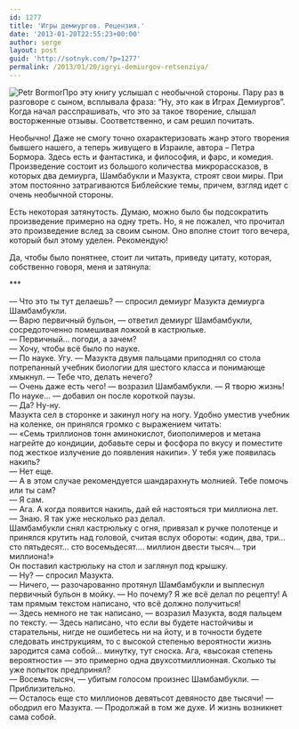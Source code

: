 ```yaml
---
id: 1277
title: 'Игры демиургов. Рецензия.'
date: '2013-01-20T22:55:23+00:00'
author: serge
layout: post
guid: 'http://sotnyk.com/?p=1277'
permalink: /2013/01/20/igryi-demiurgov-retsenziya/
---
```


![](https://sotnyk.github.io/wp-content/uploads/2013/01/Petr_Bormor.jpg "Petr Bormor")Про эту книгу услышал с необычной стороны. Пару раз в разговоре с сыном, всплывала фраза: “Ну, это как в Играх Демиургов”. Когда начал расспрашивать, что это за такое творение, слышал восторженные отзывы. Соответственно, и сам решил почитать.

Необычно! Даже не смогу точно охарактеризовать жанр этого творения бывшего нашего, а теперь живущего в Израиле, автора – Петра Бормора. Здесь есть и фантастика, и философия, и фарс, и комедия. Произведение состоит из большого количества микрорассказов, в которых два демиурга, Шамбабукли и Мазукта, строят свои миры. При этом постоянно затрагиваются Библейские темы, причем, взгляд идет с очень необычной стороны.

Есть некоторая затянутость. Думаю, можно было бы подсократить произведение примерно на одну треть. Но, я не пожалел, что прочитал это произведение вслед за своим сыном. Оно вполне стоит того вечера, который был этому уделен. Рекомендую!

Да, чтобы было понятнее, стоит ли читать, приведу цитату, которая, собственно говоря, меня и затянула:

\*\*\*

— Что это ты тут делаешь? — спросил демиург Мазукта демиурга Шамбамбукли.  
— Варю первичный бульон, — ответил демиург Шамбамбукли, сосредоточенно помешивая ложкой в кастрюльке.  
— Первичный… погоди, а зачем?  
— Хочу, чтобы всё было по науке.  
— По науке. Угу. — Мазукта двумя пальцами приподнял со стола потрепанный учебник биологии для шестого класса и понимающе хмыкнул. — Тебе что, делать нечего?  
— Очень даже есть чего! — возразил Шамбамбукли. — Я творю жизнь! По науке… — добавил он после короткой паузы.  
— Да? Ну-ну.  
Мазукта сел в сторонке и закинул ногу на ногу. Удобно уместив учебник на коленке, он принялся громко с выражением читать:  
— «Семь триллионов тонн аминокислот, биополимеров и метана нагрейте до кондиции, добавьте серы и фосфора по вкусу и поместите под жесткое излучение до появления накипи». У тебя уже появилась накипь?  
— Нет еще.  
— А в этом случае рекомендуется шандарахнуть молнией. Тебе помочь или ты сам?  
— Я сам.  
— Ага. А когда появится накипь, дай ей настояться три миллиона лет.  
— Знаю. Я так уже несколько раз делал.  
Шамбамбукли снял кастрюльку с огня, привязал к ручке полотенце и принялся крутить над головой, считая вслух обороты: «один, два, три… сто пятьдесят… сто восемьдесят…. миллион двести тысяч… три миллиона!»  
Он поставил кастрюльку на стол и заглянул под крышку.  
— Ну? — спросил Мазукта.  
— Ничего, — разочарованно протянул Шамбамбукли и выплеснул первичный бульон в мойку. — Но почему? Я же всё делал по рецепту! А там прямым текстом написано, что всё должно получиться!  
— Здесь немного не так написано, — возразил Мазукта, водя пальцем по тексту. — Здесь написано, что если вы будете настойчивы и старательны, нигде не ошибетесь ни на йоту, и в точности будете следовать инструкциям, то с высокой степенью вероятности жизнь зародится сама собой… минутку, тут сноска. Ага, «высокая степень вероятности» — это примерно одна двухсотмиллионная. Сколько ты уже попыток предпринял?  
— Восемь тысяч, — убитым голосом произнес Шамбамбукли. — Приблизительно.  
— Осталось еще сто миллионов девятьсот девяносто две тысячи! — ободрил его Мазукта. — Продолжай в том же духе. И жизнь возникнет сама собой.